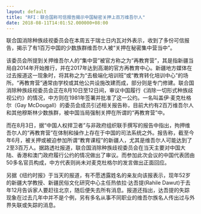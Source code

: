 ```yaml
---
layout: default
title: "RFI：联合国称可信报告揭示中国秘密关押上百万维吾尔人"
date: 2018-08-11T14:01:52.000000+08:00
---
```


联合国消除种族歧视委员会在本周五于瑞士日内瓦对外表示，收到了多份可信报告，揭示了有1百万中国的少数族群维吾尔人被“关押在秘密集中营当中”。

该委员会所提到关押维吾尔人的“集中营”被官方称之为“再教育营”，其是指新疆当局自2014年开始推行，并在2017年达到高潮的官方再教育中心。新疆地方媒体在过去报道这一现象时，将其称之为“去极端化培训班”或“教育转化培训中心”的场所。“再教育营”通常由学校或其他公共设施改建而成，部分则是专门修建。联合国消除种族歧视委员会正在8月10日至12日间，审议中国履行《消除一切形式种族歧视公约》的情况，中方则在1981年签署并批准了这一公约。一名叫盖伊·麦克杜格尔（Gay McDougall）的委员会成员引述相关报告称，目前大约有2百万维吾尔人和其他穆斯林少数族群，被中国当局强制关押在所谓的“再教育营”中。

而在8月3日，据“中国人权捍卫者”与非政府组织联手撰写的报告中指出，拘押维吾尔人的“再教育营”在体制和操作上存在于中国的司法系统之外。报告称，截至今年6月，被关押或被迫参加所谓“教育课程”的新疆人，尤其是维吾尔人可能达到了2至3百万人。据路透社报道，联合国消除种族歧视委员会在当天主要对中国大陆、香港和澳门政府履行公约的情况做出了审议。而参加此次会议的中国代表团由50多名官员构成，中方代表则尚未对麦克杜格尔的发言做出正面回应。

另据《纽约时报》于当天的报道，有不愿透露姓名的亲友向该报表示，现年52岁的新疆大学教授、新疆民俗文化研究中心主任热依拉·达吾提(Rahile Dawut)于去年12月告诉家人要赶往北京，随后便失去所有消息。报道还指出，达吾提的失踪现象在过去几年中并不是个例，另有多名从事不同职业的维吾尔族名人传出过与外界失联或失踪的消息。

